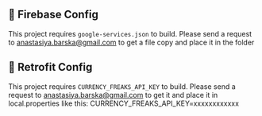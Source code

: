 ## 🔐 Firebase Config

This project requires `google-services.json` to build.
Please send a request to <anastasiya.barska@gmail.com> to get a file copy and place it in the <app> folder

## 🔐 Retrofit Config

This project requires `CURRENCY_FREAKS_API_KEY` to build.
Please send a request to <anastasiya.barska@gmail.com> to get it and place it in local.properties like this:
CURRENCY_FREAKS_API_KEY=xxxxxxxxxxxx
